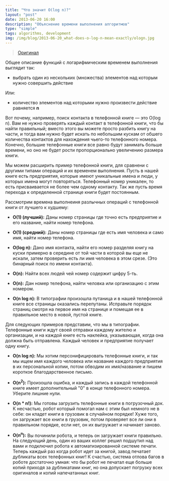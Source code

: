 ```yaml
---
title: "Что значит O(log n)?"
layout: "post"
date: 2013-06-20 16:00
description: "Объяснение времени выполнения алгоритмов"
type: "simple"
tags: algorithms, development
img: /img/blog/2013-06-20_what-does-o-log-n-mean-exactly/ologn.jpg
---
```


> [Оригинал](http://stackoverflow.com/questions/2307283/what-does-olog-n-mean-exactly/2307314#2307314)

Общее описание функций с логарифмическим временем выполнения выглядит так:

- выбрать один из нескольких (множества) элементов над которым нужно совершить действие

Или:

- количество элементов над которыми нужно произвести действие равняется **n**

Вот почему, например, поиск контакта в телефонной книге — это O(log n). Вам не нужно проверять каждый контакт в телефонной книги, что бы найти правильный; вместо этого вы можете просто
разбить книгу на части, и тогда вам нужно будет искать по небольшим кускам от обшего количества контактов для нахождения чьего-то телефонного номера. Конечно, большие телефонные книги все равно будут занимать больше времени, но оно не будет рости пропорционально увеличению размера книги.

Мы можем расширить пример телефонной книги, для сравнени с другими типами операций и их временем выполнения. Пусть в нашей книге есть предприятия, которые имеют уникальные имена и люди, у которых имена могут повторяться. Телефонный номер уникален, то есть присваивается не более чем одному контакту. Так же пусть время перехода к определенной странице книги будет постоянным.

Рассмотрим времена выполнеиня разлычных операций с телефонной книги от лучшего к худшему:

- **O(1) (лучший):** Даны номер страницы где точно есть предприятие и его название, найти номер телефона.

- **O(1) (средний):** Даны номер страницы где есть имя человека и само имя, найти номер телефона.

- **O(log n):** Дано имя контакта, найти его номер разделяя книгу на куски примерно в середине от той части в которой вы еще не искали, затем проверить есть ли имя человека в этом срезе. (Это бинарный поиск по имени контакта).

- **O(n):** Найти всех людей чей номер содержит цифру 5-ть.

- **O(n):** Дан номер телефона, найти человка или организацию с этим номером.

- **O(n log n):** В типографии произошла путаница и в нашей телефонной книге все страницы оказались перепутаны. Исправьте порядок страниц смотря на первое имя на странице и помещая ее в правильное место в новой, пустой книге.

Для следующих примеров представим, что мы в типографии. Телефонные книги ждут своей отправки каждому жителю и организации, и на каждой книге есть наклейка, указывающая, когда она должна быть отправлена. Каждый человек и предприятие получает одну книгу.

- **O(n log n):** Мы хотим персонифицировать телефонные книги, и так мы ищем имя каждого человека или название каждого предприятия в их персональной копии, потом обводим их имя/название и пишем короткое благодарственное письмо.

- **O(n<sup>2</sup>):** Произошла ошибка, и каждый запись в каждой телефонной книге имеет дополнительный "0" в конце телефонного номера. Уберите лишние нули.

- **O(n * n!):** Мы готовы загрузить телефонные книги в погрузочный док. К несчастью, робот который помогал нам с этим был немного не в себе: он кладет книги в грузовик в случайном порядке! Хуже того, он загружает все книги в грузовик, потом проверяет все ли они в правильном порядке, если нет, он их выгружает и начинает заново.

- **O(n<sup>n</sup>):** Вы починили робота, и теперь он загружает книги правильно. На следующий день, один из ваших коллег решил подшутил над вами и подключил робота к автоматизированной системе печати. Теперь каждый раз когда робот идет за книгой, завод печатает дубликаты всех телефонных книг! К счастью, система отлова багов в роботе достаточно умная: что бы робот не печатал еще больше копий приходя за дубликатами книг, но она допускает погрузку всех оригиналов и копий напечатанных книг.
